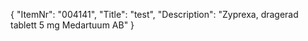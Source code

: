 {
  "ItemNr": "004141",
  "Title": "test",
  "Description": "Zyprexa, dragerad tablett 5 mg Medartuum AB"
}